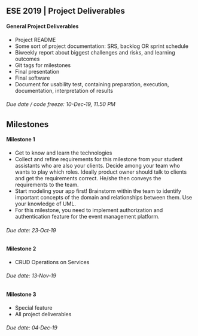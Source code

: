 ## ESE 2019 | Project Deliverables

#### General Project Deliverables
* Project README
* Some sort of project documentation: SRS, backlog OR sprint schedule
* Biweekly report about biggest challenges and risks, and learning outcomes
* Git tags for milestones
* Final presentation
* Final software
* Document for usability test, containing preparation, execution, documentation, interpretation of results
###### Due date / code freeze: 10-Dec‑19, 11.50 PM

## Milestones
#### Milestone 1
* Get to know and learn the technologies
* Collect and refine requirements for this milestone from your student assistants who are also your clients. Decide among your team who wants to play which roles. Ideally product owner should talk to clients and get the requirements correct. He/she then conveys the requirements to the team.
* Start modeling your app first! Brainstorm within the team to identify important concepts of the domain and relationships between them. Use your knowledge of UML.
* For this milestone, you need to implement authorization and authentication feature for the event management platform.
###### Due date:  23‑Oct‑19

#### Milestone 2
* CRUD Operations on Services
###### Due date:  13‑Nov‑19


#### Milestone 3
* Special feature
* All project deliverables
###### Due date:  04‑Dec‑19
